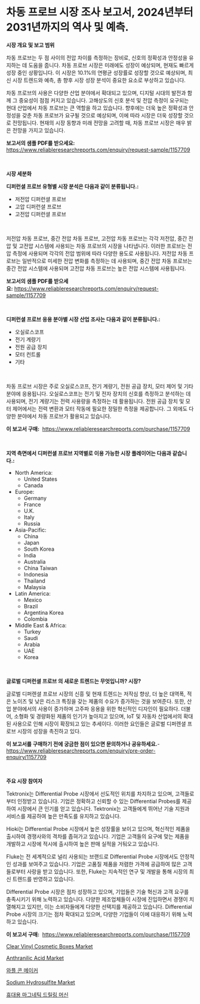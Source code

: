 <p><h1>차동 프로브 시장 조사 보고서, 2024년부터 2031년까지의 역사 및 예측.</h1></p><p><strong>시장 개요 및 보고 범위</strong></p>
<p><p>차동 프로브는 두 점 사이의 전압 차이를 측정하는 장비로, 신호의 정확성과 안정성을 유지하는 데 도움을 줍니다. 차동 프로브 시장은 미래에도 성장이 예상되며, 현재도 빠르게 성장 중인 상황입니다. 이 시장은 10.1%의 연평균 성장률로 성장할 것으로 예상되며, 최신 시장 트렌드와 예측, 총 향후 시장 성장 분석이 중요한 요소로 부상하고 있습니다.</p><p>차동 프로브의 사용은 다양한 산업 분야에서 확대되고 있으며, 디지털 시대의 발전과 함께 그 중요성이 점점 커지고 있습니다. 고해상도의 신호 분석 및 전압 측정이 요구되는 현대 산업에서 차동 프로브는 큰 역할을 하고 있습니다. 향후에는 더욱 높은 정확성과 안정성을 갖춘 차동 프로브가 요구될 것으로 예상되며, 이에 따라 시장은 더욱 성장할 것으로 전망됩니다. 현재의 시장 동향과 미래 전망을 고려할 때, 차동 프로브 시장은 매우 밝은 전망을 가지고 있습니다.</p></p>
<p><strong>보고서의 샘플 PDF를 받으세요:</strong> <a href="https://www.reliableresearchreports.com/enquiry/request-sample/1157709">https://www.reliableresearchreports.com/enquiry/request-sample/1157709</a></p>
<p>&nbsp;</p>
<p><strong>시장 세분화</strong></p>
<p><strong>디퍼런셜 프로브 유형별 시장 분석은 다음과 같이 분류됩니다.:</strong></p>
<p><ul><li>저전압 디퍼런셜 프로브</li><li>고압 디퍼런셜 프로브</li><li>고전압 디퍼런셜 프로브</li></ul></p>
<p>&nbsp;</p>
<p><p>저전압 차동 프로브, 중간 전압 차동 프로브, 고전압 차동 프로브는 각각 저전압, 중간 전압 및 고전압 시스템에 사용되는 차동 프로브의 시장을 나타냅니다. 이러한 프로브는 전압 측정에 사용되며 각각의 전압 범위에 따라 다양한 용도로 사용됩니다. 저전압 차동 프로브는 일반적으로 미세한 전압 변화를 측정하는 데 사용되며, 중간 전압 차동 프로브는 중간 전압 시스템에 사용되며 고전압 차동 프로브는 높은 전압 시스템에 사용됩니다.</p></p>
<p><strong>보고서의 샘플 PDF를 받으세요:</strong>&nbsp;<a href="https://www.reliableresearchreports.com/enquiry/request-sample/1157709">https://www.reliableresearchreports.com/enquiry/request-sample/1157709</a></p>
<p>&nbsp;</p>
<p><strong> 디퍼런셜 프로브 응용 분야별 시장 산업 조사는 다음과 같이 분류됩니다.:</strong></p>
<p><ul><li>오실로스코프</li><li>전기 계량기</li><li>전원 공급 장치</li><li>모터 컨트롤</li><li>기타</li></ul></p>
<p>&nbsp;</p>
<p><p>차동 프로브 시장은 주로 오실로스코프, 전기 계량기, 전원 공급 장치, 모터 제어 및 기타 분야에 응용됩니다. 오실로스코프는 전기 및 전자 장치의 신호를 측정하고 분석하는 데 사용되며, 전기 계량기는 전력 사용량을 측정하는 데 활용됩니다. 전원 공급 장치 및 모터 제어에서는 전력 변환과 모터 작동에 필요한 정밀한 측정을 제공합니다. 그 외에도 다양한 분야에서 차동 프로브가 활용되고 있습니다.</p></p>
<p><strong>이 보고서 구매:</strong>&nbsp; <a href="https://www.reliableresearchreports.com/purchase/1157709">https://www.reliableresearchreports.com/purchase/1157709</a></p>
<p>&nbsp;</p>
<p><strong>지역 측면에서 디퍼런셜 프로브 지역별로 이용 가능한 시장 플레이어는 다음과 같습니다.:</strong></p>
<p><ul>
    <li>
        North America:
        <ul>
            <li>United States</li>
            <li>Canada</li>
        </ul>
    </li>
    <li>
        Europe:
        <ul>
            <li>Germany</li>
            <li>France</li>
            <li>U.K.</li>
            <li>Italy</li>
            <li>Russia</li>
        </ul>
    </li>
    <li>
        Asia-Pacific:
        <ul>
            <li>China</li>
            <li>Japan</li>
            <li>South Korea</li>
            <li>India</li>
            <li>Australia</li>
            <li>China Taiwan</li>
            <li>Indonesia</li>
            <li>Thailand</li>
            <li>Malaysia</li>
        </ul>
    </li>
    <li>
        Latin America:
        <ul>
            <li>Mexico</li>
            <li>Brazil</li>
            <li>Argentina Korea</li>
            <li>Colombia</li>
        </ul>
    </li>
    <li>
        Middle East & Africa:
        <ul>
            <li>Turkey</li>
            <li>Saudi</li>
            <li>Arabia</li>
            <li>UAE</li>
            <li>Korea</li>
        </ul>
    </li>
    </ul></p>
<p>&nbsp;</p>
<p><strong>글로벌 디퍼런셜 프로브 의 새로운 트렌드는 무엇입니까? 시장?</strong></p>
<p><p>글로벌 디퍼렌셜 프로브 시장의 신흥 및 현재 트렌드는 저작심 향상, 더 높은 대역폭, 적은 노이즈 및 낮은 리스크 특징을 갖는 제품의 수요가 증가하는 것을 보여준다. 또한, 산업 분야에서의 사용이 증가하며 고주파 응용을 위한 혁신적인 디자인이 필요하다. 더불어, 소형화 및 경량화된 제품의 인기가 높아지고 있으며, IoT 및 자동차 산업에서의 확대된 사용으로 인해 시장이 확장되고 있는 추세이다. 이러한 요인들은 글로벌 디퍼렌셜 프로브 시장의 성장을 촉진하고 있다.</p></p>
<p><strong>이 보고서를 구매하기 전에 궁금한 점이 있으면 문의하거나 공유하세요.</strong>- <a href="https://www.reliableresearchreports.com/enquiry/pre-order-enquiry/1157709">https://www.reliableresearchreports.com/enquiry/pre-order-enquiry/1157709</a></p>
<p>&nbsp;</p>
<p><strong>주요 시장 참여자</strong></p>
<p><p>Tektronix는 Differential Probe 시장에서 선도적인 위치를 차지하고 있으며, 고객들로부터 인정받고 있습니다. 기업은 정확하고 신뢰할 수 있는 Differential Probes를 제공하여 시장에서 큰 인기를 얻고 있습니다. Tektronix는 고객들에게 뛰어난 기술 지원과 서비스를 제공하여 높은 만족도를 유지하고 있습니다.</p><p>Hioki는 Differential Probe 시장에서 높은 성장률을 보이고 있으며, 혁신적인 제품을 출시하여 경쟁사와의 격차를 좁혀가고 있습니다. 기업은 고객들의 요구에 맞는 제품을 개발하고 시장에 적시에 출시하여 높은 판매 실적을 거둬오고 있습니다.</p><p>Fluke는 전 세계적으로 널리 사용되는 브랜드로 Differential Probe 시장에서도 안정적인 성과를 보여주고 있습니다. 기업은 고품질 제품을 저렴한 가격에 공급하여 많은 고객들로부터 사랑을 받고 있습니다. 또한, Fluke는 지속적인 연구 및 개발을 통해 시장의 최신 트렌드를 반영하고 있습니다.</p><p>Differential Probe 시장은 점차 성장하고 있으며, 기업들은 기술 혁신과 고객 요구를 충족시키기 위해 노력하고 있습니다. 다양한 제조업체들이 시장에 진입하면서 경쟁이 치열해지고 있지만, 이는 소비자들에게 다양한 선택지를 제공하고 있습니다. Differential Probe 시장의 크기는 점차 확대되고 있으며, 다양한 기업들이 이에 대응하기 위해 노력하고 있습니다.</p></p>
<p><strong>이 보고서 구매:</strong>&nbsp;&nbsp;<a href="https://www.reliableresearchreports.com/purchase/1157709">https://www.reliableresearchreports.com/purchase/1157709</a></p>
<p><p><a href="https://view.publitas.com/reportprime-1/clear-vinyl-cosmetic-boxes-market-offer-valuable-insights-into-market-size-market-share-market-trends-and-projections-spanning-from-2023-to-2030/">Clear Vinyl Cosmetic Boxes Market</a></p><p><a href="https://github.com/provorikovar/Market-Research-Report-List-3/blob/main/anthranilic-acid-market.md">Anthranilic Acid Market</a></p><p><a href="https://medium.com/@gabrielblanda5656/%EC%99%80%ED%94%8C-%EC%BD%98-%EB%A9%94%EC%9D%B4%EC%BB%A4-%EC%8B%9C%EC%9E%A5-%EB%8F%99%ED%96%A5-%EB%B0%8F-%EC%8B%9C%EC%9E%A5-%EB%B6%84%EC%84%9D%EC%9D%80-2024-2031%EB%85%84%EC%97%90-%EB%8C%80%ED%95%9C-%EC%98%88%EC%B8%A1%EC%9E%85%EB%8B%88%EB%8B%A4-7af0c29ead08">와플 콘 메이커</a></p><p><a href="https://github.com/CliffMedina6/Market-Research-Report-List-3/blob/main/sodium-hydrosulfite-market.md">Sodium Hydrosulfite Market</a></p><p><a href="https://medium.com/@hermanokutneva7878567/%ED%9C%B4%EB%8C%80%EC%9A%A9-%EC%9E%90%EC%84%9D-%EB%93%9C%EB%A6%B4%EB%A7%81-%EA%B8%B0%EA%B3%84-%EC%8B%9C%EC%9E%A5-%EC%A0%84%EB%A7%9D-%EC%82%B0%EC%97%85-%EA%B0%9C%EC%9A%94-%EB%B0%8F-%EC%98%88%EC%B8%A1-2024%EB%85%84%EB%B6%80%ED%84%B0-2031%EB%85%84-f9c0ae55a1d3">휴대용 마그네틱 드릴링 머신</a></p></p>

